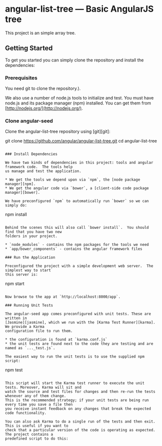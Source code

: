 # angular-list-tree — Basic AngularJS tree

This project is an simple array tree.

## Getting Started

To get you started you can simply clone the repository and install the dependencies:

### Prerequisites

You need git to clone the repository.).

We also use a number of node.js tools to initialize and test. You must have node.js and
its package manager (npm) installed.  You can get them from [http://nodejs.org/](http://nodejs.org/).

### Clone angular-seed

Clone the angular-list-tree repository using [git][git]:

git clone https://github.com/angular/angular-list-tree.git
cd angular-list-tree
```

### Install Dependencies

We have two kinds of dependencies in this project: tools and angular framework code.  The tools help
us manage and test the application.

* We get the tools we depend upon via `npm`, the [node package manager][npm].
* We get the angular code via `bower`, a [client-side code package manager][bower].

We have preconfigured `npm` to automatically run `bower` so we can simply do:

```
npm install
```

Behind the scenes this will also call `bower install`.  You should find that you have two new
folders in your project.

* `node_modules` - contains the npm packages for the tools we need
* `app/bower_components` - contains the angular framework files

### Run the Application

Preconfigured the project with a simple development web server.  The simplest way to start
this server is:

```
npm start
```

Now browse to the app at `http://localhost:8000/app`.

### Running Unit Tests

The angular-seed app comes preconfigured with unit tests. These are written in
[Jasmine][jasmine], which we run with the [Karma Test Runner][karma]. We provide a Karma
configuration file to run them.

* the configuration is found at `karma.conf.js`
* the unit tests are found next to the code they are testing and are named as `..._test.js`.

The easiest way to run the unit tests is to use the supplied npm script:

```
npm test
```

This script will start the Karma test runner to execute the unit tests. Moreover, Karma will sit and
watch the source and test files for changes and then re-run the tests whenever any of them change.
This is the recommended strategy; if your unit tests are being run every time you save a file then
you receive instant feedback on any changes that break the expected code functionality.

You can also ask Karma to do a single run of the tests and then exit.  This is useful if you want to
check that a particular version of the code is operating as expected.  The project contains a
predefined script to do this: